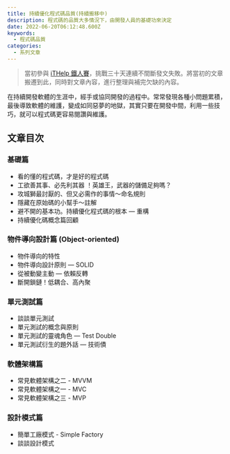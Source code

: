 ```yaml
---
title: 持續優化程式碼品質(持續搬移中)
description: 程式碼的品質大多情況下，由開發人員的基礎功來決定
date: 2022-06-20T06:12:48.600Z
keywords:
  - 程式碼品質
categories:
  - 系列文章
---
```


> 當初參與 [iTHelp 鐵人賽](https://ithelp.ithome.com.tw/users/20107551/ironman/1430)，挑戰三十天連續不間斷發文失敗。將當初的文章搬遷到此，同時對文章內容，進行整理與補完欠缺的內容。

在持續開發軟體的生涯中，經手或協同開發的過程中。常常發現各種小問題累積，最後導致軟體的維護，變成如同惡夢的地獄，其實只要在開發中間，利用一些技巧，就可以程式碼更容易閱讚與維護。

<!--more-->

## 文章目次

### 基礎篇

- 看的懂的程式碼，才是好的程式碼
- 工欲善其事、必先利其器 ！英雄王，武器的儲備足夠嗎？
- 攻城獅最討厭的、但又必需作的事情～命名規則
- 隱藏在原始碼的小幫手～註解
- 避不開的基本功。持續優化程式碼的根本 — 重構
- 持續優化碼概念篇回顧

### 物件導向設計篇 (Object-oriented)

- 物件導向的特性
- 物件導向設計原則 — SOLID
- 從被動變主動 — 依賴反轉
- 斷開鎖鏈！低耦合、高內聚

### 單元測試篇

- 談談單元測試
- 單元測試的概念與原則
- 單元測試的靈魂角色 — Test Double
- 單元測試衍生的題外話 — 技術債

### 軟體架構篇

- 常見軟體架構之二 - MVVM
- 常見軟體架構之一 - MVC
- 常見軟體架構之三 - MVP

### 設計模式篇

- 簡單工廠模式 - Simple Factory
- 談談設計模式